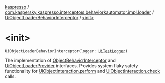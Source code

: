 [kaspresso](../../index.md) / [com.kaspersky.kaspresso.interceptors.behaviorkautomator.impl.loader](../index.md) / [UiObjectLoaderBehaviorInterceptor](index.md) / [&lt;init&gt;](./-init-.md)

# &lt;init&gt;

`UiObjectLoaderBehaviorInterceptor(logger: `[`UiTestLogger`](../../com.kaspersky.kaspresso.logger/-ui-test-logger.md)`)`

The implementation of [ObjectBehaviorInterceptor](../../com.kaspersky.kaspresso.interceptors.behaviorkautomator/-object-behavior-interceptor.md) and [UiObjectLoaderProvider](../../com.kaspersky.kaspresso.uiobjectloader/-ui-object-loader-provider/index.md) interfaces.
Provides system flaky safety functionality for [UiObjectInteraction.perform](#) and [UiObjectInteraction.check](#) calls.

